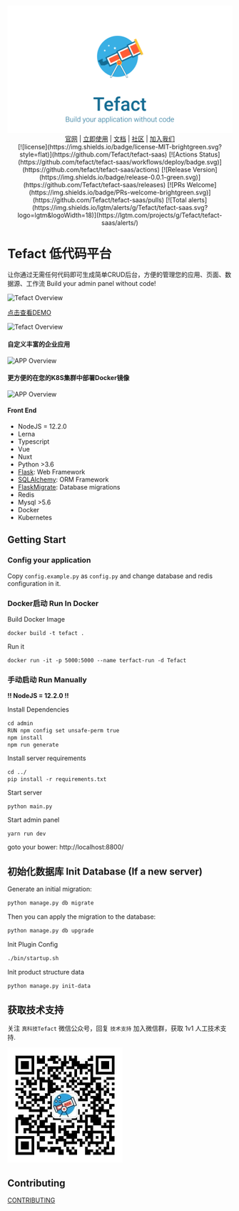 <div align="center">
  <img src="./admin/src/assets/images/logo-banner.png">
</div>
<div align="center">
  <a href="https://tefact.com">官网</a> | 
  <a href="https://saas.tefact.com">立即使用</a> | 
  <a href="https://tefact.com/docs">文档</a> | 
  <a href="https://tefact.com/docs/com">社区</a> | 
  <a href="https://tefact.com/docs/joinus">加入我们</a>
</div>

<div align="center">
  [![license](https://img.shields.io/badge/license-MIT-brightgreen.svg?style=flat)](https://github.com/Tefact/tefact-saas)
  [![Actions Status](https://github.com/tefact/tefact-saas/workflows/deploy/badge.svg)](https://github.com/tefact/tefact-saas/actions)
  [![Release Version](https://img.shields.io/badge/release-0.0.1-green.svg)](https://github.com/Tefact/tefact-saas/releases)
  [![PRs Welcome](https://img.shields.io/badge/PRs-welcome-brightgreen.svg)](https://github.com/Tefact/tefact-saas/pulls)
  [![Total alerts](https://img.shields.io/lgtm/alerts/g/Tefact/tefact-saas.svg?logo=lgtm&logoWidth=18)](https://lgtm.com/projects/g/Tefact/tefact-saas/alerts/)
</div>

# Tefact 低代码平台


让你通过无需任何代码即可生成简单CRUD后台，方便的管理您的应用、页面、数据源、工作流 
Build your admin panel without code!

![Tefact Overview](./docs/images/editor.png)

[点击查看DEMO](http://saas.tefact.com)

![Tefact Overview](./docs/images/home-page.png)

#### 自定义丰富的企业应用

![APP Overview](./docs/images/app.png)

#### 更方便的在您的K8S集群中部署Docker镜像

![APP Overview](./docs/images/k8s.png)

#### Front End

- NodeJS = 12.2.0
- Lerna
- Typescript
- Vue
- Nuxt
- Python >3.6
- [Flask](https://www.palletsprojects.com/p/flask/): Web Framework
- [SQLAlchemy](https://github.com/pallets/flask-sqlalchemy): ORM Framework
- [FlaskMigrate](https://github.com/miguelgrinberg/Flask-Migrate): Database migrations
- Redis
- Mysql >5.6
- Docker
- Kubernetes

## Getting Start

### Config your application

Copy `config.example.py` as `config.py` and change database and redis configuration in it.

### Docker启动 Run In Docker

Build Docker Image

```shell script
docker build -t tefact .
```

Run it

```shell script
docker run -it -p 5000:5000 --name terfact-run -d Tefact
```

### 手动启动 Run Manually

**!! NodeJS = 12.2.0 !!**

Install Dependencies

```
cd admin
RUN npm config set unsafe-perm true
npm install
npm run generate
```

Install server requirements

```
cd ../
pip install -r requirements.txt
```

Start server

```
python main.py
```

Start admin panel

```
yarn run dev
```

goto your bower: http://localhost:8800/

## 初始化数据库 Init Database (If a new server)

Generate an initial migration:

```bash
python manage.py db migrate
```

Then you can apply the migration to the database:

```bash
python manage.py db upgrade
```

Init Plugin Config

```bash
./bin/startup.sh
```

Init product structure data

```bash
python manage.py init-data
```

## 获取技术支持

关注 `真科技Tefact` 微信公众号，回复 `技术支持` 加入微信群，获取 1v1 人工技术支持.

![qrcode](./docs/images/qrcode.jpg)

## Contributing

[CONTRIBUTING](./CONTRIBUTING.md)
